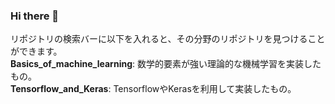 ### Hi there 👋
リポジトリの検索バーに以下を入れると、その分野のリポジトリを見つけることができます。  
__Basics_of_machine_learning__: 数学的要素が強い理論的な機械学習を実装したもの。  
__Tensorflow_and_Keras__: TensorflowやKerasを利用して実装したもの。


<!--
**n-yuzuto/n-yuzuto** is a ✨ _special_ ✨ repository because its `README.md` (this file) appears on your GitHub profile.

Here are some ideas to get you started:

- 🔭 I’m currently working on ...
- 🌱 I’m currently learning ...
- 👯 I’m looking to collaborate on ...
- 🤔 I’m looking for help with ...
- 💬 Ask me about ...
- 📫 How to reach me: ...
- 😄 Pronouns: ...
- ⚡ Fun fact: ...
-->
